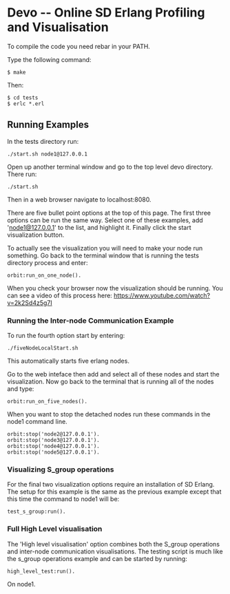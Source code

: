 Devo -- Online SD Erlang Profiling and Visualisation
=====================================================

To compile the code you need rebar in your PATH.

Type the following command:
```
$ make
```
Then:

```
$ cd tests
$ erlc *.erl
```

Running Examples
----------------
In the tests directory run:

```
./start.sh node1@127.0.0.1
```

Open up another terminal window and go to the top level devo directory. There run:

```
./start.sh
```

Then in a web browser navigate to localhost:8080.

There are five bullet point options at the top of this page. The first three options can be run the same way. Select one of these examples, add 'node1@127.0.0.1' to the list, and highlight it. Finally click the start visualization button. 

To actually see the visualization you will need to make your node run something. Go back to the terminal window that is running the tests directory process and enter:

```
orbit:run_on_one_node().
```

When you check your browser now the visualization should be running. You can see a video of this process here: https://www.youtube.com/watch?v=2k2Sd4z5g7I

### Running the Inter-node Communication Example

To run the fourth option start by entering:

```
./fiveNodeLocalStart.sh
```
This automatically starts five erlang nodes.

Go to the web inteface then add and select all of these nodes and start the visualization. Now go back to the terminal that is running all of the nodes and type:

```
orbit:run_on_five_nodes().
```

When you want to stop the detached nodes run these commands in the node1 command line.

```
orbit:stop('node2@127.0.0.1').
orbit:stop('node3@127.0.0.1').
orbit:stop('node4@127.0.0.1').
orbit:stop('node5@127.0.0.1').
```

### Visualizing S_group operations

For the final two visualization options require an installation of SD Erlang. The setup for this example is the same as the previous example except that this time the command to node1 will be:

```
test_s_group:run().
```

### Full High Level visualisation

The 'High level visualisation' option combines both the S_group operations and inter-node communication visualisations. The testing script is much like the s_group operations example and can be started by running:

```
high_level_test:run().
```

On node1.